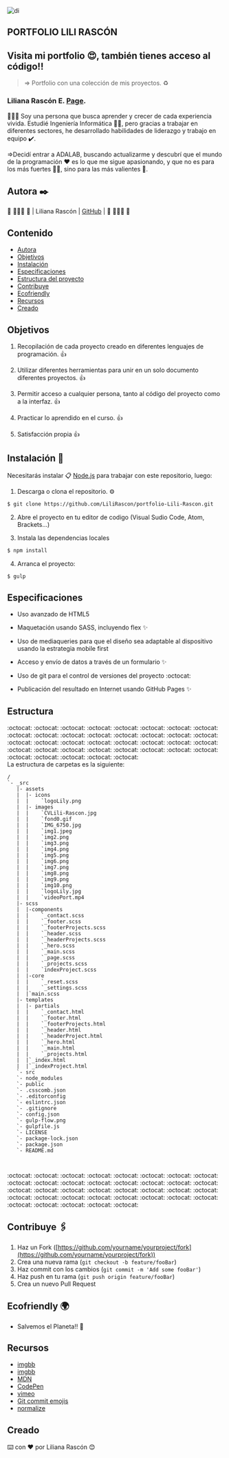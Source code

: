 
![di](https://i.ibb.co/hYrj4vy/portada-Portfolio.png)

## PORTFOLIO LILI RASCÓN   
## Visita mi portfolio 😍, también tienes acceso al código!!



> => Portfolio con una colección de mis proyectos. ♻️

	
<h3 text-align="center">Liliana Rascón E.  <a href="https://i.ibb.co/VpDw6KC/404.png" target="_blank">Page</a>.</h3>

🕵🏻‍♀️ Soy una persona que busca aprender y crecer de cada experiencia vivida.
Estudié Ingeniería Informática 👩‍💻, pero gracias a trabajar en diferentes sectores, he desarrollado habilidades de liderazgo y trabajo en equipo ✔️.

=>Decidí entrar a ADALAB, buscando actualizarme y descubrí que el mundo de la programación ♥️ es lo que me sigue apasionando, y que no es para los más fuertes 💪🏼, sino para las más valientes 💅.  


## Autora ✒️

👑 👩🏻‍💻 👑 | Liliana Rascón |  [GitHub](https://github.com/LiliRascon)   | 👑 👩🏻‍💻 👑
 
## Contenido

- [Autora](#autora)
- [Objetivos](#objetivos)
- [Instalación](#instalación)
- [Especificaciones](#especificaciones)
- [Estructura del proyecto](#estructura)
- [Contribuye](#contribuye)
- [Ecofriendly](#ecofriendly)
- [Recursos](#recursos)
- [Creado](#creado) 

## Objetivos

1.  Recopilación de cada proyecto creado en diferentes lenguajes de programación. :thumbsup:
    
2.  Utilizar diferentes herramientas para unir en un solo documento diferentes proyectos. :thumbsup:
    
3.  Permitir acceso a cualquier persona, tanto al código del proyecto como a la interfaz. :thumbsup:
    
4.  Practicar lo aprendido en el curso. :thumbsup:
    
5.  Satisfacción propia :thumbsup:
    

## Instalación 🔧

Necesitarás instalar  📋 [Node.js](https://nodejs.org/) para trabajar con este repositorio, luego:

1. Descarga o clona el repositorio. ⚙️
```sh
$ git clone https://github.com/LiliRascon/portfolio-Lili-Rascon.git
```
2. Abre el proyecto en tu editor de codigo (Visual Sudio Code, Atom, Brackets...)

3. Instala las dependencias locales
```sh
$ npm install
```
4. Arranca el proyecto:
```sh
$ gulp
```

## Especificaciones  

- Uso avanzado de HTML5

- Maquetación usando SASS, incluyendo flex :sparkles:

- Uso de mediaqueries para que el diseño sea adaptable al dispositivo usando la estrategia mobile first

- Acceso y envío de datos a través de un formulario :sparkles:

- Uso de git para el control de versiones del proyecto :octocat:

- Publicación del resultado en Internet usando GitHub Pages :sparkles:

## Estructura
:octocat:  :octocat:  :octocat:  :octocat:  :octocat:  :octocat:  :octocat:  :octocat:  :octocat:  :octocat:  :octocat:  :octocat:  :octocat:  :octocat:  :octocat:  :octocat:  :octocat:  :octocat:  :octocat:  :octocat:  :octocat:  :octocat:  :octocat:  :octocat:  :octocat:  :octocat:  :octocat:  :octocat:  :octocat:  :octocat:  :octocat:  :octocat:  :octocat:  :octocat:  :octocat:  :octocat:  :octocat:  
 La estructura de carpetas es la siguiente:

```
/
`- _src
   |- assets
   |  |- icons
   |  |    `logoLily.png
   |  |- images
   |  |    `CVLili-Rascon.jpg
   |  |    `fond0.gif
   |  |    `IMG_6750.jpg
   |  |    `img1.jpeg
   |  |    `img2.png
   |  |    `img3.png
   |  |    `img4.png 
   |  |    `img5.png 
   |  |    `img6.png 
   |  |    `img7.png
   |  |    `img8.png
   |  |    `img9.png  
   |  |    `img10.png
   |  |    `logoLily.jpg
   |  |    `videoPort.mp4 
   |- scss 
   |  |-components
   |  |    `_contact.scss
   |  |    `_footer.scss
   |  |    `_footerProjects.scss
   |  |    `_header.scss
   |  |    `_headerProjects.scss
   |  |    `_hero.scss
   |  |    `_main.scss  
   |  |    `_page.scss
   |  |    `_projects.scss
   |  |    `indexProject.scss 
   |  |-core
   |  |    `_reset.scss
   |  |    `_settings.scss
   |  |`main.scss
   |- templates
   |  |- partials
   |  |    `_contact.html
   |  |    `_footer.html
   |  |    `_footerProjects.html
   |  |    `_header.html
   |  |    `_headerProject.html
   |  |    `_hero.html
   |  |    `_main.html
   |  |    `_projects.html
   |  |`_index.html
   |  |`_indexProject.html
   `- src
   `- node_modules
   `- public
   `- .csscomb.json
   `- .editorconfig
   `- eslintrc.json
   `- .gitignore
   `- config.json
   `- gulp-flow.png
   `- gulpfile.js
   `- LICENSE
   `- package-lock.json
   `- package.json
   `- README.md

   
```
:octocat:  :octocat:  :octocat:  :octocat:  :octocat:  :octocat:  :octocat:  :octocat:  :octocat:  :octocat:  :octocat:  :octocat:  :octocat:  :octocat:  :octocat:  :octocat:  :octocat:  :octocat:  :octocat:  :octocat:  :octocat:  :octocat:  :octocat:  :octocat:  :octocat:  :octocat:  :octocat:  :octocat:  :octocat:  :octocat:  :octocat:  :octocat:  :octocat:  :octocat:  :octocat:  :octocat:
:octocat:  

## Contribuye 🖇️
1.  Haz un Fork ([https://github.com/yourname/yourproject/fork](https://github.com/yourname/yourproject/fork))
2.  Crea una nueva rama (`git checkout -b feature/fooBar`)
3.  Haz commit con los cambios (`git commit -m 'Add some fooBar'`)
4.  Haz push en tu rama (`git push origin feature/fooBar`)
5.  Crea un nuevo Pull Request

## Ecofriendly 🌍
- Salvemos el Planeta!! :green_heart: 

## Recursos
* [imgbb](https://imgbb.com/)
* [imgbb](https://fontawesome.com/icons?d=gallery)
* [MDN](https://developer.mozilla.org/en-US/docs/Web/JavaScript)
* [CodePen](https://codepen.io/)
* [vimeo](https://vimeo.com/)
* [Git commit emojis](https://gist.github.com/parmentf/035de27d6ed1dce0b36a)
* [normalize](https://necolas.github.io/normalize.css/8.0.1/normalize.css)

## Creado 
⌨️ con ❤️ por Liliana Rascón 😊
